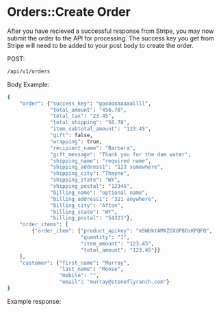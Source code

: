 # Orders::Create Order

After you have recieved a successful response from Stripe, you may now submit the order to the API for processing. The success key you get from Stripe will need to be added to your post body to create the order.

POST:
```bash
/api/v1/orders
```

Body Example:
```bash
{
    "order": {"success_key": "goooooaaaaallll",
              "total_amount": "456.78",
              "total_tax": "23.45",
              "total_shipping": "56.78",
              "item_subtotal_amount": "123.45",
              "gift": false,
              "wrapping": true,
              "recipient_name": "Barbara",
              "gift_message": "Thank you for the dam water",
              "shipping_name": "required name",
              "shipping_address1": "123 somewhere", 
              "shipping_city": "Thayne", 
              "shipping_state": "WY", 
              "shipping_postal": "12345", 
              "billing_name": "optional name",
              "billing_address1": "321 anywhere", 
              "billing_city": "Afton", 
              "billing_state": "WY", 
              "billing_postal": "54321"},
    "order_items": [
        {"order_item": {"product_apikey": "mSWbktAMXZGXUP8OsKPQFQ", 
                        "quantity": "1", 
                        "item_amount": "123.45", 
                        "total_amount": "123.45"}}
    ],
    "customer": {"first_name": "Murray", 
                 "last_name": "Moose", 
                 "mobile": "", 
                 "email": "murray@stoneflyranch.com"} 
}
```

Example response:
```bash
```
